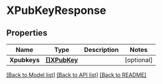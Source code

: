 # XPubKeyResponse

## Properties

Name | Type | Description | Notes
------------ | ------------- | ------------- | -------------
**Xpubkeys** | [**[]XPubKey**](XPubKey.md) |  | [optional] 

[[Back to Model list]](../README.md#documentation-for-models) [[Back to API list]](../README.md#documentation-for-api-endpoints) [[Back to README]](../README.md)


